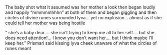 The baby shot what it assumed was her mother a look then began loudly and happily   “mmmmmhhhn”  at both of them and began giggling and then circles of divine runes surrounded lyva... yet no explosion... almost as if she could tell her mother was being hostile 


“ she’s a baby dear.... she isn’t trying to keep me all to her self.... but she does need attention!... I know you don’t want her.... but I think maybe I’ll keep her.” Prismari said kissing lyva cheek unaware of what the circles of runes meant